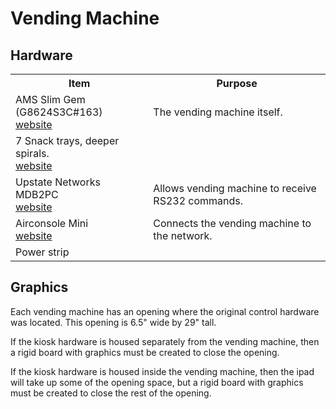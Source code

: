 # Vending Machine

## Hardware

<table>
  <tr>
    <th>Item</th>
    <th>Purpose</th>    
  </tr>
  <tr>
    <td>AMS Slim Gem (G8624S3C#163)<br/><a href='http://thevendingcenter.com/'>website</a></td>
    <td>The vending machine itself.</td>	
  </tr>
  <tr>
    <td>7 Snack trays, deeper spirals.<br/><a href='http://thevendingcenter.com/'>website</a></td>
  </tr>
  <tr>
    <td>Upstate Networks MDB2PC<br/><a href='http://www.upstatenetworks.com/mdb2pc.htm'>website</a></td>
    <td>Allows vending machine to receive RS232 commands.</td>
  </tr>
  <tr>
    <td>Airconsole Mini<br/><a href='https://www.get-console.com/shop/en/airconsole-mini-20/112-airconsole-20-mini.html'>website</a></td>
    <td>Connects the vending machine to the network.</td>
  </tr>
  <tr>
    <td>Power strip</td>
  </tr>
</table>

## Graphics

Each vending machine has an opening where the original control hardware was located. This opening is 6.5" wide by 29" tall.

If the kiosk hardware is housed separately from the vending machine, then a rigid board with graphics must be created to close the opening.

If the kiosk hardware is housed inside the vending machine, then the ipad will take up some of the opening space, but a rigid board with graphics must be created to close the rest of the opening.
